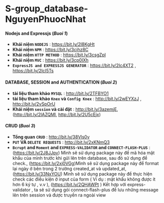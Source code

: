 # S-group_database-NguyenPhuocNhat
#### Nodejs and Expressjs (*Buoi 1*)
- **Khái niệm `NODEJS`** : https://bit.ly/2I8KgHt
- **Khái niệm `NPM`** :  https://bit.ly/3cjhz8C
- **Khái niệm `HTTP METHOD`** :  https://bit.ly/3csgZpl
- **Khái niệm `MVC`** : https://bit.ly/3cp0lXh
- **`ExpressJS and EXPRESSJS GENERATOR`** :   https://bit.ly/2Ic4XT2 ,  https://bit.ly/2IcI5Ts
#### DATABASE, SESSION and AUTHENTICATION (*Buoi 2*)
- **tài liệu tham khảo `MYSQL`** : http://bit.ly/2TFBYO1
- **tài liệu tham khảo `Knex` và `Config Knex`** :  http://bit.ly/2wEYXzJ , http://bit.ly/2vSpOrU
- **Khái niệm `session` và cài đặt** :  http://bit.ly/3azemjE,  (http://bit.ly/2IAZQMl,  http://bit.ly/2U5cEjx)
#### CRUD (*Buoi 3*)
- **Tổng quan `CRUD`** :  http://bit.ly/38Vls0v
- **`PUT` VÀ `DELETE REQUESTS`** :  http://bit.ly/2xKNmQ3
- **`Bcrupt` and `Moment` and `EXPRESS-VALIDATOR` and `CONNECT-FLASH-PLUS`** : (https://bit.ly/2J8JJpv) Mình sẽ sử dụng package này để mã hóa mật khẩu của mình trước khi gửi lên trên database, sau đó sử dụng để check., (https://bit.ly/2xj0VGg)Mình sẽ sử dụng package này để format lại ngày ở bên trong 2 trường created_at và updated_at,  (https://bit.ly/33NxYOU) Mình sẽ sử dụng package này để thực hiện check các điều kiện ở input của form ( Ví dụ : mật khẩu không được ít hơn 6 ký tự , v.v ), (https://bit.ly/2QHAWPt
) Kết hợp với express-validator , ta sẽ sử dụng gói connect-flash-plus để lưu những message lên trên session và được truyền ra ngoài view
